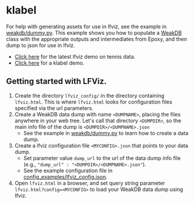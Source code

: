 # klabel

For help with generating assets for use in lfviz, see the example in [weakdb/dummy.py](weakdb/dummy.py).  This example shows you how to populate a [WeakDB](weakdb/weakdb.py) class with the appropriate outputs and intermediates from Epoxy, and then dump to json for use in lfviz.

* [Click here](http://graphics.stanford.edu/~kayvonf/scratch/klabel/lfviz.html) for the latest lfviz demo on tennis data.
* [Click here](http://graphics.stanford.edu/~kayvonf/scratch/klabel/klabel.html) for a klabel demo.

## Getting started with LFViz.

1. Create the directory `lfviz_config/` in the directory containing `lfviz.html`. This is where `lfviz.html` looks for configuration files specified via the url parameters.
2. Create a WeakDB data dump with name `<DUMPNAME>`, placing the files anywhere in your web tree.  Let's call that directory `<DUMPDIR>`, so the main info file of the dump is `<DUMPDIR>/<DUMPNAME>.json`
   * See the example in [weakdb/dummy.py](weakdb/dummy.py) to learn how to create a data dump.
3. Create a lfviz configuration file `<MYCONFIG>.json` that points to your data dump.
   * Set parameter value `dump_url` to the url of the data dump info file (e.g., `"dump_url" : "<DUMPDIR>/<DUMPNAME>.json"`). 
   * See the example configuration file in [config_examples/lfviz_config.json](config_examples/lfviz_config.json).
4. Open `lfviz.html` in a browser, and set query string parameter `lfviz.html?config=<MYCONFIG>` to load your WeakDB data dump using lfviz.
